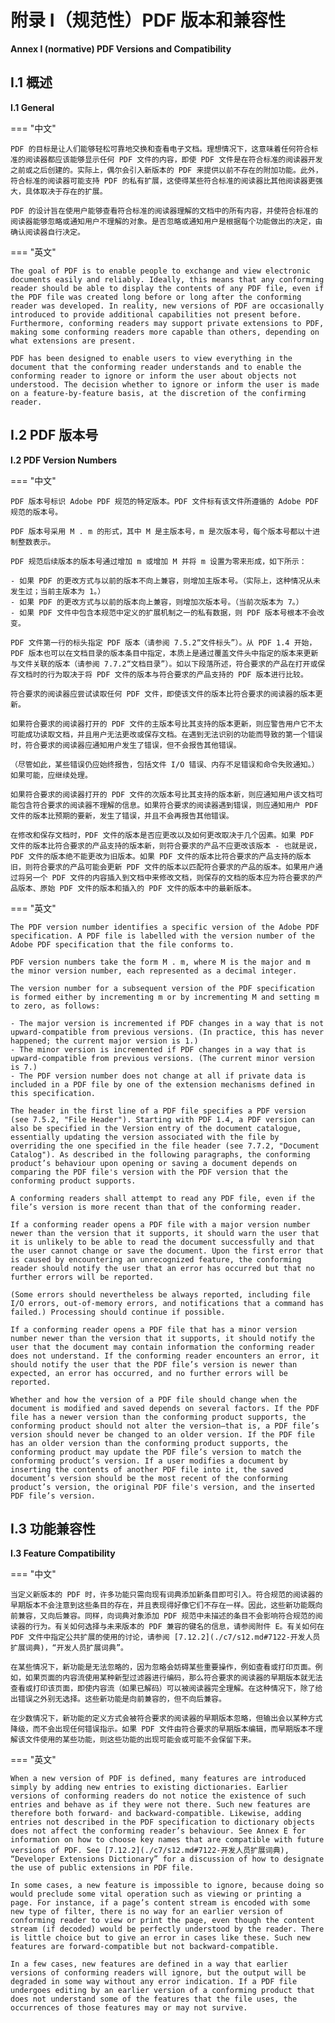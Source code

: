 # 附录 I（规范性）PDF 版本和兼容性

**Annex I (normative) PDF Versions and Compatibility**

## I.1 概述

**I.1 General**

=== "中文"

    PDF 的目标是让人们能够轻松可靠地交换和查看电子文档。理想情况下，这意味着任何符合标准的阅读器都应该能够显示任何 PDF 文件的内容，即使 PDF 文件是在符合标准的阅读器开发之前或之后创建的。实际上，偶尔会引入新版本的 PDF 来提供以前不存在的附加功能。此外，符合标准的阅读器可能支持 PDF 的私有扩展，这使得某些符合标准的阅读器比其他阅读器更强大，具体取决于存在的扩展。

    PDF 的设计旨在使用户能够查看符合标准的阅读器理解的文档中的所有内容，并使符合标准的阅读器能够忽略或通知用户不理解的对象。是否忽略或通知用户是根据每个功能做出的决定，由确认阅读器自行决定。

=== "英文"

    The goal of PDF is to enable people to exchange and view electronic documents easily and reliably. Ideally, this means that any conforming reader should be able to display the contents of any PDF file, even if the PDF file was created long before or long after the conforming reader was developed. In reality, new versions of PDF are occasionally introduced to provide additional capabilities not present before. Furthermore, conforming readers may support private extensions to PDF, making some conforming readers more capable than others, depending on what extensions are present.

    PDF has been designed to enable users to view everything in the document that the conforming reader understands and to enable the conforming reader to ignore or inform the user about objects not understood. The decision whether to ignore or inform the user is made on a feature-by-feature basis, at the discretion of the confirming reader.

## I.2 PDF 版本号

**I.2 PDF Version Numbers**

=== "中文"

    PDF 版本号标识 Adob​​e PDF 规范的特定版本。PDF 文件标有该文件所遵循的 Adob​​e PDF 规范的版本号。

    PDF 版本号采用 M . m 的形式，其中 M 是主版本号，m 是次版本号，每个版本号都以十进制整数表示。

    PDF 规范后续版本的版本号通过增加 m 或增加 M 并将 m 设置为零来形成，如下所示：

    - 如果 PDF 的更改方式与以前的版本不向上兼容，则增加主版本号。（实际上，这种情况从未发生过；当前主版本为 1。）
    - 如果 PDF 的更改方式与以前的版本向上兼容，则增加次版本号。（当前次版本为 7。）
    - 如果 PDF 文件中包含本规范中定义的扩展机制之一的私有数据，则 PDF 版本号根本不会改变。

    PDF 文件第一行的标头指定 PDF 版本（请参阅 7.5.2“文件标头”）。从 PDF 1.4 开始，PDF 版本也可以在文档目录的版本条目中指定，本质上是通过覆盖文件头中指定的版本来更新与文件关联的版本（请参阅 7.7.2“文档目录”）。如以下段落所述，符合要求的产品在打开或保存文档时的行为取决于将 PDF 文件的版本与符合要求的产品支持的 PDF 版本进行比较。

    符合要求的阅读器应尝试读取任何 PDF 文件，即使该文件的版本比符合要求的阅读器的版本更新。

    如果符合要求的阅读器打开的 PDF 文件的主版本号比其支持的版本更新，则应警告用户它不太可能成功读取文档，并且用户无法更改或保存文档。在遇到无法识别的功能而导致的第一个错误时，符合要求的阅读器应通知用户发生了错误，但不会报告其他错误。

    （尽管如此，某些错误仍应始终报告，包括文件 I/O 错误、内存不足错误和命令失败通知。）如果可能，应继续处理。

    如果符合要求的阅读器打开的 PDF 文件的次版本号比其支持的版本新，则应通知用户该文档可能包含符合要求的阅读器不理解的信息。如果符合要求的阅读器遇到错误，则应通知用户 PDF 文件的版本比预期的要新，发生了错误，并且不会再报告其他错误。

    在修改和保存文档时，PDF 文件的版本是否应更改以及如何更改取决于几个因素。如果 PDF 文件的版本比符合要求的产品支持的版本新，则符合要求的产品不应更改该版本 - 也就是说，PDF 文件的版本绝不能更改为旧版本。如果 PDF 文件的版本比符合要求的产品支持的版本旧，则符合要求的产品可能会更新 PDF 文件的版本以匹配符合要求的产品的版本。如果用户通过将另一个 PDF 文件的内容插入到文档中来修改文档，则保存的文档的版本应为符合要求的产品版本、原始 PDF 文件的版本和插入的 PDF 文件的版本中的最新版本。

=== "英文"

    The PDF version number identifies a specific version of the Adobe PDF specification. A PDF file is labelled with the version number of the Adobe PDF specification that the file conforms to.

    PDF version numbers take the form M . m, where M is the major and m the minor version number, each represented as a decimal integer.

    The version number for a subsequent version of the PDF specification is formed either by incrementing m or by incrementing M and setting m to zero, as follows:

    - The major version is incremented if PDF changes in a way that is not upward-compatible from previous versions. (In practice, this has never happened; the current major version is 1.)
    - The minor version is incremented if PDF changes in a way that is upward-compatible from previous versions. (The current minor version is 7.)
    - The PDF version number does not change at all if private data is included in a PDF file by one of the extension mechanisms defined in this specification.

    The header in the first line of a PDF file specifies a PDF version (see 7.5.2, "File Header"). Starting with PDF 1.4, a PDF version can also be specified in the Version entry of the document catalogue, essentially updating the version associated with the file by overriding the one specified in the file header (see 7.7.2, "Document Catalog"). As described in the following paragraphs, the conforming product’s behaviour upon opening or saving a document depends on comparing the PDF file's version with the PDF version that the conforming product supports.

    A conforming readers shall attempt to read any PDF file, even if the file’s version is more recent than that of the conforming reader.

    If a conforming reader opens a PDF file with a major version number newer than the version that it supports, it should warn the user that it is unlikely to be able to read the document successfully and that the user cannot change or save the document. Upon the first error that is caused by encountering an unrecognized feature, the conforming reader should notify the user that an error has occurred but that no further errors will be reported.

    (Some errors should nevertheless be always reported, including file I/O errors, out-of-memory errors, and notifications that a command has failed.) Processing should continue if possible.

    If a conforming reader opens a PDF file that has a minor version number newer than the version that it supports, it should notify the user that the document may contain information the conforming reader does not understand. If the conforming reader encounters an error, it should notify the user that the PDF file’s version is newer than expected, an error has occurred, and no further errors will be reported.

    Whether and how the version of a PDF file should change when the document is modified and saved depends on several factors. If the PDF file has a newer version than the conforming product supports, the conforming product should not alter the version—that is, a PDF file’s version should never be changed to an older version. If the PDF file has an older version than the conforming product supports, the conforming product may update the PDF file’s version to match the conforming product’s version. If a user modifies a document by inserting the contents of another PDF file into it, the saved document’s version should be the most recent of the conforming product’s version, the original PDF file's version, and the inserted PDF file’s version.

## I.3 功能兼容性

**I.3 Feature Compatibility**

=== "中文"

    当定义新版本的 PDF 时，许多功能只需向现有词典添加新条目即可引入。符合规范的阅读器的早期版本不会注意到这些条目的存在，并且表现得好像它们不存在一样。因此，这些新功能既向前兼容，又向后兼容。同样，向词典对象添加 PDF 规范中未描述的条目不会影响符合规范的阅读器的行为。有关如何选择与未来版本的 PDF 兼容的键名的信息，请参阅附件 E。有关如何在 PDF 文件中指定公共扩展的使用的讨论，请参阅 [7.12.2](./c7/s12.md#7122-开发人员扩展词典)，“开发人员扩展词典”。

    在某些情况下，新功能是无法忽略的，因为忽略会妨碍某些重要操作，例如查看或打印页面。例如，如果页面的内容流使用某种新型过滤器进行编码，那么符合要求的阅读器的早期版本就无法查看或打印该页面，即使内容流（如果已解码）可以被阅读器完全理解。在这种情况下，除了给出错误之外别无选择。这些新功能是向前兼容的，但不向后兼容。

    在少数情况下，新功能的定义方式会被符合要求的阅读器的早期版本忽略，但输出会以某种方式降级，而不会出现任何错误指示。如果 PDF 文件由符合要求的早期版本编辑，而早期版本不理解该文件使用的某些功能，则这些功能的出现可能会或可能不会保留下来。

=== "英文"

    When a new version of PDF is defined, many features are introduced simply by adding new entries to existing dictionaries. Earlier versions of conforming readers do not notice the existence of such entries and behave as if they were not there. Such new features are therefore both forward- and backward-compatible. Likewise, adding entries not described in the PDF specification to dictionary objects does not affect the conforming reader’s behaviour. See Annex E for information on how to choose key names that are compatible with future versions of PDF. See [7.12.2](./c7/s12.md#7122-开发人员扩展词典), “Developer Extensions Dictionary” for a discussion of how to designate the use of public extensions in PDF file.

    In some cases, a new feature is impossible to ignore, because doing so would preclude some vital operation such as viewing or printing a page. For instance, if a page’s content stream is encoded with some new type of filter, there is no way for an earlier version of conforming reader to view or print the page, even though the content stream (if decoded) would be perfectly understood by the reader. There is little choice but to give an error in cases like these. Such new features are forward-compatible but not backward-compatible.

    In a few cases, new features are defined in a way that earlier versions of conforming readers will ignore, but the output will be degraded in some way without any error indication. If a PDF file undergoes editing by an earlier version of a conforming product that does not understand some of the features that the file uses, the occurrences of those features may or may not survive.

